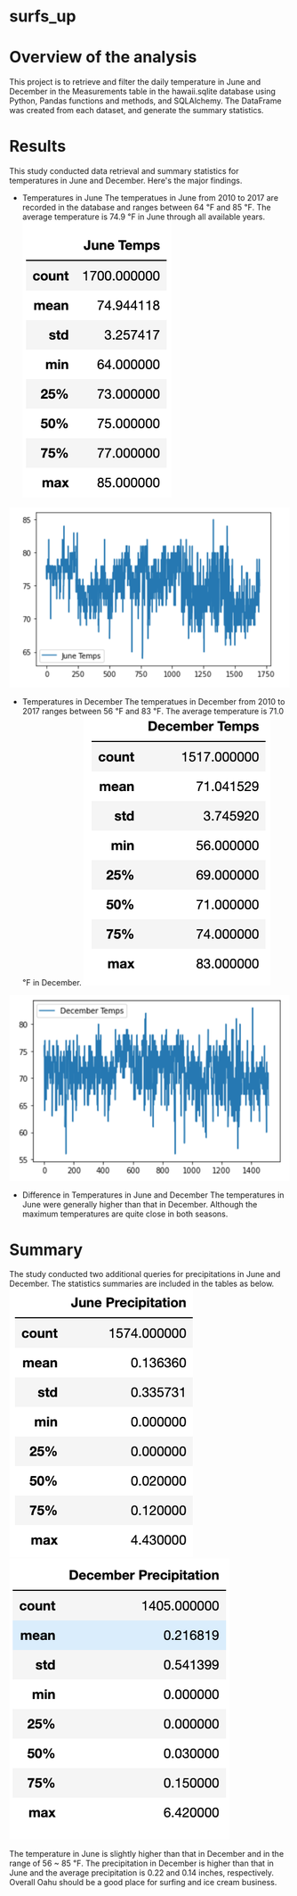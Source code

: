 # surfs_up

# Overview of the analysis
This project is to retrieve and filter the daily temperature in June and December in the Measurements table in the hawaii.sqlite database using Python, Pandas functions and methods, and SQLAlchemy. The DataFrame was created from each dataset, and generate the summary statistics.

# Results
This study conducted data retrieval and summary statistics for temperatures in June and December. Here's the major findings.

- Temperatures in June
The temperatues in June from 2010 to 2017 are recorded in the database and ranges between 64 ℉ and 85 ℉. The average temperature is 74.9 ℉ in June through all available years.
![June_stat_table](https://github.com/hankai26/surfs_up/blob/main/Resources/Temp_Jun.png)

![June_fig](https://github.com/hankai26/surfs_up/blob/main/Resources/Fig_Jun.png)

- Temperatures in December
The temperatues in December from 2010 to 2017 ranges between 56 ℉ and 83 ℉. The average temperature is 71.0 ℉ in December.
![Dec_stat_table](https://github.com/hankai26/surfs_up/blob/main/Resources/Temp_Dec.png)

![Dec_fig](https://github.com/hankai26/surfs_up/blob/main/Resources/Fig_Dec.png)

- Difference in Temperatures in June and December
The temperatures in June were generally higher than that in December. Although the maximum temperatures are quite close in both seasons.

# Summary
The study conducted two additional queries for precipitations in June and December. The statistics summaries are included in the tables as below. 
![Jun_prcp](https://github.com/hankai26/surfs_up/blob/main/Resources/Jun_prcp.png)
![Dec_prcp](https://github.com/hankai26/surfs_up/blob/main/Resources/Dec_prcp.png)

The temperature in June is slightly higher than that in December and in the range of 56 ~ 85 ℉. The precipitation in December is higher than that in June and the average precipitation is 0.22 and 0.14 inches, respectively. Overall Oahu should be a good place for surfing and ice cream business.
